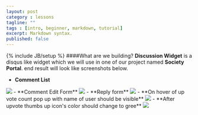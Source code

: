 ```yaml
---
layout: post
category : lessons
tagline: ""
tags : [intro, beginner, markdown, tutorial]
excerpt: Markdown syntax.
published: false
---
```

{% include JB/setup %}
####What are we building?
**Discussion Widget** is a disqus like widget which we will use in one of our project named **Society Portal**.
end result will look like screenshots below.
- **Comment List**
<img class="img-responsive" src="{{BASE_PATH}}/assets/media/Discussion-Widget-Comment-List.png">
- **Comment Edit Form**
<img class="img-responsive" src="{{BASE_PATH}}/assets/media/Discussion-Widget-Comment-Edit.png">
- **Reply form**
<img class="img-responsive" src="{{BASE_PATH}}/assets/media/Discussion-Widget-Comment-Reply.png">
- **On hover of up vote count pop up with name of user should be visible**
<img class="img-responsive" src="{{BASE_PATH}}/assets/media/Discussion-Widget-Upvote-Popover.png">
- **After upvote thumbs up icon's color should change to gree**
<img class="img-responsive" src="{{BASE_PATH}}/assets/media/Discussion-Widget-UpVote-Voted.png">
